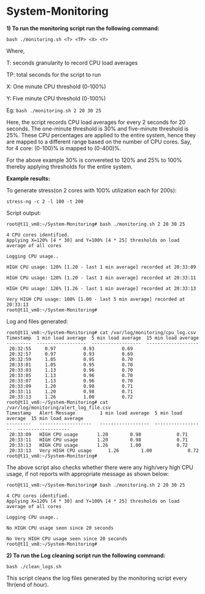 # System-Monitoring

**1) To run the monitoring script run the following command:**

`bash ./monitoring.sh <T> <TP> <X> <Y>`

Where,

T: seconds granularity to record CPU load averages

TP: total seconds for the script to run

X: One minute CPU threshold (0-100%)

Y: Five minute CPU threshold (0-100%)

Eg: `bash ./monitoring.sh 2 20 30 25`

Here, the script records CPU load averages for every 2 seconds for 20 seconds. The one-minute threshold is 30% and five-minute threshold is 25%. These CPU percentages are applied to the entire system, hence they are mapped to a different range based on the number of CPU cores. Say, for 4 core: (0-100)% is mapped to (0-400)%. 

For the above example 30% is convereted to 120% and 25% to 100% thereby applying thresholds for the entire system. 

**Example results:**

To generate stress(on 2 cores with 100% utilization each for 200s):

`stress-ng -c 2 -l 100 -t 200`

Script output:

```
root@t11_vm8:~/System-Monitoring# bash ./monitoring.sh 2 20 30 25

4 CPU cores identified.
Applying X=120% [4 * 30] and Y=100% [4 * 25] thresholds on load average of all cores

Logging CPU usage..

HIGH CPU usage: 120% [1.20 - last 1 min average] recorded at 20:33:09

HIGH CPU usage: 120% [1.20 - last 1 min average] recorded at 20:33:11

HIGH CPU usage: 126% [1.26 - last 1 min average] recorded at 20:33:13

Very HIGH CPU usage: 100% [1.00 - last 5 min average] recorded at 20:33:13
root@t11_vm8:~/System-Monitoring#
```

Log and files generated:

```
root@t11_vm8:~/System-Monitoring# cat /var/log/monitoring/cpu_log.csv
Timestamp  1 min load average  5 min load average  15 min load average
---------  ------------------  ------------------  -------------------
 20:32:55 	  0.97 		    0.93  		  0.69
 20:32:57 	  0.97 		    0.93  		  0.69
 20:32:59 	  1.05 		    0.95  		  0.70
 20:33:01 	  1.05 		    0.95  		  0.70
 20:33:03 	  1.13 		    0.96  		  0.70
 20:33:05 	  1.13 		    0.96  		  0.70
 20:33:07 	  1.13 		    0.96  		  0.70
 20:33:09 	  1.20 		    0.98  		  0.71
 20:33:11 	  1.20 		    0.98  		  0.71
 20:33:13 	  1.26 		    1.00  		  0.72
root@t11_vm8:~/System-Monitoring# cat /var/log/monitoring/alert_log_file.csv
Timestamp   Alert Message         1 min load average  5 min load average  15 min load average
---------   -------------------   ------------------  ------------------  -------------------
 20:33:09   HIGH CPU usage 		 1.20 		 0.98 			  0.71
 20:33:11   HIGH CPU usage 		 1.20 		 0.98 			  0.71
 20:33:13   HIGH CPU usage 		 1.26 		 1.00 			  0.72
 20:33:13   Very HIGH CPU usage 	 1.26 		 1.00 			  0.72
root@t11_vm8:~/System-Monitoring#
```
The above script also checks whether there were any high/very high CPU usage, if not reports with appropriate message as shown below:

```
root@t11_vm8:~/System-Monitoring# bash ./monitoring.sh 2 20 30 25

4 CPU cores identified.
Applying X=120% [4 * 30] and Y=100% [4 * 25] thresholds on load average of all cores

Logging CPU usage..

No HIGH CPU usage seen since 20 seconds

No Very HIGH CPU usage seen since 20 seconds
root@t11_vm8:~/System-Monitoring#
```

**2) To run the Log cleaning script run the following command:**

`bash ./clean_logs.sh`

This script cleans the log files generated by the monitoring script every 1hr(end of hour).
